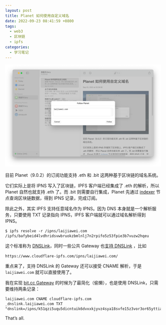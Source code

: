 ```yaml
---
layout: post
title: Planet 如何使用自定义域名
date: 2022-09-23 08:41:59 +0800
tags:
  - web3
  - 区块链
  - ipfs
categories:
  - 学习笔记
---
```


![planet](/assets/planet-follow.png)

目前 Planet（9.0.2）的订阅功能支持 .eth 和 .bit 这两种基于区块链的域名系统。

它们实际上是将 IPNS 写入了区块链，IPFS 客户端已经集成了 .eth 的解析，所以 Planet 自然也就支持 .eth 了。而 .bit 则需要自行集成，Planet 先通过 [indexer](https://github.com/dotbitHQ/das-account-indexer) 节点查询区块链数据，得到 IPNS 记录，完成订阅。

除此之外，其实 IPFS 支持任意域名作为 IPNS。因为 DNS 本身就是一个解析服务，只要使用 TXT 记录指向 IPNS，IPFS 客户端就可以通过域名解析得到 IPNS。

```
$ ipfs resolve -r /ipns/laijiawei.com
/ipfs/bafybeid4lvdhridsvwbruokzbmlnlj7n2rpifo5z53fpie3b7vuzw2hqeu
```

这个标准称为 [DNSLink](https://dnslink.io/)，同时一些公共 Gateway 也[支持 DNSLink](https://docs.ipfs.tech/concepts/ipfs-gateway/#dnslink) ，比如

`https://www.cloudflare-ipfs.com/ipns/laijiawei.com/`

重点来了，支持 DNSLink 的 Gateway 还可以接受 CNAME 解析，于是 `laijiawei.com` 就可以直接使用了。

我在实现 [bit.cc Gateway](https://github.com/paicha/daslink) 的时候为了最简化（偷懒），也是使用 DNSLink，只需要维持两条记录：

```
laijiawei.com CNAME cloudflare-ipfs.com
_dnslink.laijiawei.com TXT "dnslink=/ipns/k51qzi5uqu5dicntuik6dvxxkjyvz4sya18svfe15z3vor3or65yttiase3np7"
```

That’s all.
